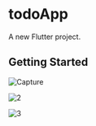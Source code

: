 # todoApp

A new Flutter project.

## Getting Started

![Capture](https://user-images.githubusercontent.com/60506197/107973299-5e7dd280-6fb5-11eb-9df4-2884a8bebafc.PNG)

![2](https://user-images.githubusercontent.com/60506197/107973371-7190a280-6fb5-11eb-9521-186808287a00.PNG)

![3](https://user-images.githubusercontent.com/60506197/107973426-7d7c6480-6fb5-11eb-8960-fd792a4beeef.PNG)
